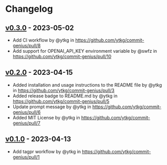 # Changelog

## [v0.3.0](https://github.com/ytkg/commit-genius/compare/v0.2.0...v0.3.0) - 2023-05-02
- Add CI workflow by @ytkg in https://github.com/ytkg/commit-genius/pull/8
- Add support for OPENAI_API_KEY environment variable by @swfz in https://github.com/ytkg/commit-genius/pull/10

## [v0.2.0](https://github.com/ytkg/commit-genius/compare/v0.1.0...v0.2.0) - 2023-04-15
- Added installation and usage instructions to the README file by @ytkg in https://github.com/ytkg/commit-genius/pull/3
- Added release badge to README.md by @ytkg in https://github.com/ytkg/commit-genius/pull/5
- Update prompt message by @ytkg in https://github.com/ytkg/commit-genius/pull/6
- Added MIT License by @ytkg in https://github.com/ytkg/commit-genius/pull/7

## [v0.1.0](https://github.com/ytkg/commit-genius/commits/v0.1.0) - 2023-04-13
- Add tagpr workflow by @ytkg in https://github.com/ytkg/commit-genius/pull/1
